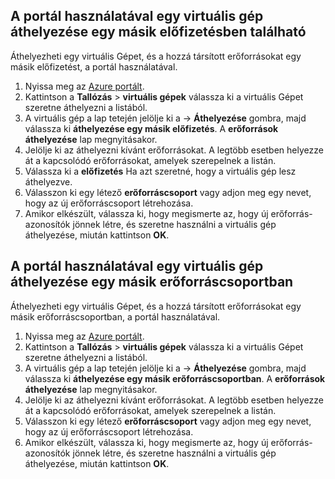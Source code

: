 

## <a name="use-the-portal-to-move-a-vm-to-a-different-subscription"></a>A portál használatával egy virtuális gép áthelyezése egy másik előfizetésben található
Áthelyezheti egy virtuális Gépet, és a hozzá társított erőforrásokat egy másik előfizetést, a portál használatával.

1. Nyissa meg az [Azure portált](https://portal.azure.com).
2. Kattintson a **Tallózás** > **virtuális gépek** válassza ki a virtuális Gépet szeretne áthelyezni a listából.
3. A virtuális gép a lap tetején jelölje ki a &#8594; **Áthelyezése** gombra, majd válassza ki **áthelyezése egy másik előfizetés**. A **erőforrások áthelyezése** lap megnyitásakor.
4. Jelölje ki az áthelyezni kívánt erőforrásokat. A legtöbb esetben helyezze át a kapcsolódó erőforrásokat, amelyek szerepelnek a listán.
5. Válassza ki a **előfizetés** Ha azt szeretné, hogy a virtuális gép lesz áthelyezve.
6. Válasszon ki egy létező **erőforráscsoport** vagy adjon meg egy nevet, hogy az új erőforráscsoport létrehozása.
7. Amikor elkészült, válassza ki, hogy megismerte az, hogy új erőforrás-azonosítók jönnek létre, és szeretne használni a virtuális gép áthelyezése, miután kattintson **OK**.

## <a name="use-the-portal-to-move-a-vm-to-another-resource-group"></a>A portál használatával egy virtuális gép áthelyezése egy másik erőforráscsoportban
Áthelyezheti egy virtuális Gépet, és a hozzá társított erőforrásokat egy másik erőforráscsoportban, a portál használatával.

1. Nyissa meg az [Azure portált](https://portal.azure.com).
2. Kattintson a **Tallózás** > **virtuális gépek** válassza ki a virtuális Gépet szeretne áthelyezni a listából.
3. A virtuális gép a lap tetején jelölje ki a &#8594; **Áthelyezése** gombra, majd válassza ki **áthelyezése egy másik erőforráscsoportban**. A **erőforrások áthelyezése** lap megnyitásakor.
4. Jelölje ki az áthelyezni kívánt erőforrásokat. A legtöbb esetben helyezze át a kapcsolódó erőforrásokat, amelyek szerepelnek a listán.
5. Válasszon ki egy létező **erőforráscsoport** vagy adjon meg egy nevet, hogy az új erőforráscsoport létrehozása.
6. Amikor elkészült, válassza ki, hogy megismerte az, hogy új erőforrás-azonosítók jönnek létre, és szeretne használni a virtuális gép áthelyezése, miután kattintson **OK**.

